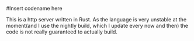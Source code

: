 #Insert codename here

This is a http server written in Rust.
As the language is very unstable at the moment(and I use the nightly build, which I update every now and then)
the code is not really guaranteed to actually build. 
